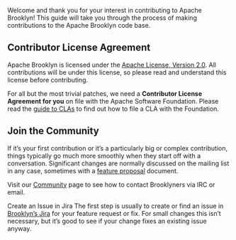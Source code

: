 Welcome and thank you for your interest in contributing to Apache Brooklyn! This guide will take you through the process of making contributions to the Apache Brooklyn code base.

## Contributor License Agreement
Apache Brooklyn is licensed under the [Apache License, Version 2.0](https://www.apache.org/licenses/LICENSE-2.0). All contributions will be under this license, so please read and understand this license before contributing.

For all but the most trivial patches, we need a **Contributor License Agreement for you** on file with the Apache Software Foundation. Please read the [guide to CLAs](https://www.apache.org/licenses/#clas) to find out how to file a CLA with the Foundation.

## Join the Community
If it’s your first contribution or it’s a particularly big or complex contribution, things typically go much more smoothly when they start off with a conversation. Significant changes are normally discussed on the mailing list in any case, sometimes with a [feature proposal](https://drive.google.com/drive/#folders/0B3XurVLRa7pIUHNFV3NuVVRkRlE/0B3XurVLRa7pIblN4NGRNN2dYUGM/0B3XurVLRa7pIMlZQSUxrdTh4Wmc) document.

Visit our [Community](https://brooklyn.apache.org/developers/index.html) page to see how to contact Brooklyners via IRC or email.

Create an Issue in Jira
The first step is usually to create or find an issue in [Brooklyn’s Jira](https://issues.apache.org/jira/browse/BROOKLYN) for your feature request or fix. For small changes this isn’t necessary, but it’s good to see if your change fixes an existing issue anyway.
